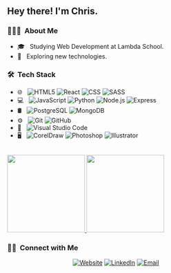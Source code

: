 <!-- <img src=""> -->

<h2> Hey there! I'm Chris.</h2>

<h3> 👨🏻‍💻 &nbsp;About Me </h3>

- 🎓 &nbsp; Studying Web Development at Lambda School.
- 🤔 &nbsp; Exploring new technologies.
  <!-- - 💼 &nbsp; Working as a Business Development Associate at VirtuBox InfoTech Private Limited. -->
  <!-- - 🌱 &nbsp; Learning more about Cloud Architecture, Systems Design and Artificial Intelligence. -->
  <!-- - ✍️ &nbsp; Pursuing Graphic Design and Blog Writing as hobbies/side hustles. -->

<h3> 🛠 &nbsp;Tech Stack</h3>

- 🌐 &nbsp;
  ![HTML5](https://img.shields.io/badge/-HTML5-333333?style=plastic&logo=HTML5)
  <!-- ![Bootstrap](https://img.shields.io/badge/-Bootstrap-333333?style=plastic&logo=bootstrap&logoColor=563D7C) -->
  ![React](https://img.shields.io/badge/-React-333333?style=plastic&logo=react)
  ![CSS](https://img.shields.io/badge/-CSS-333333?style=plastic&logo=CSS3&logoColor=1572B6)
  ![SASS](https://img.shields.io/badge/-SASS-333333?style=plastic&logo=sass&logoColor=1572B6)
- 💻 &nbsp;
  ![JavaScript](https://img.shields.io/badge/-JavaScript-333333?style=plastic&logo=javascript)
  ![Python](https://img.shields.io/badge/-Python-333333?style=plastic&logo=python)
  ![Node.js](https://img.shields.io/badge/-Node.js-333333?style=plastic&logo=node.js)
  ![Express](https://img.shields.io/badge/-Express-333333?style=plastic&logo=express)
- 🛢 &nbsp;
  ![PostgreSQL](https://img.shields.io/badge/-PostgreSQL-333333?style=plastic&logo=PostgreSQL)
  ![MongoDB](https://img.shields.io/badge/-MongoDB-333333?style=plastic&logo=mongodb)
- ⚙️ &nbsp;
  ![Git](https://img.shields.io/badge/-Git-333333?style=plastic&logo=git)
  ![GitHub](https://img.shields.io/badge/-GitHub-333333?style=plastic&logo=github)
  <!-- ![Markdown](https://img.shields.io/badge/-Markdown-333333?style=plastic&logo=markdown) -->
- 🔧 &nbsp;
  ![Visual Studio Code](https://img.shields.io/badge/-Visual%20Studio%20Code-333333?style=plastic&logo=visual-studio-code&logoColor=007ACC)
  <!-- ![RStudio](https://img.shields.io/badge/-RStudio-333333?style=plastic&logo=rstudio) -->
  <!-- ![Eclipse](https://img.shields.io/badge/-Eclipse-333333?style=plastic&logo=eclipse-ide&logoColor=2C2255) -->
- 🖥 &nbsp;
  ![CorelDraw](https://img.shields.io/badge/-CorelDraw-333333?style=plastic&logo=coreldraw)
  ![Photoshop](https://img.shields.io/badge/-Photoshop-333333?style=plastic&logo=adobe-photoshop)
  ![Illustrator](https://img.shields.io/badge/-Illustrator-333333?style=plastic&logo=adobe-illustrator)
  <!-- ![InDesign](https://img.shields.io/badge/-InDesign-333333?style=plastic&logo=adobe-indesign) -->

<br/>

<a href="https://github.com/fullstackcaveman">
  <img height="180em" src="https://github-readme-stats.vercel.app/api?username=fullstackcaveman&theme=buefy&show_icons=true" />
  <img height="180em" src="https://github-readme-stats.vercel.app/api/top-langs/?username=fullstackcaveman&theme=buefy&layout=compact" />
</a>

<br/>

<h3> 🤝🏻 &nbsp;Connect with Me </h3>

<p align="center">
<a href="https://www.fullstackcaveman.com/"><img alt="Website" src="https://img.shields.io/badge/Website-www.fullstackcaveman.com-blue?style=plastic-square&logo=google-chrome"></a>
<a href="https://www.linkedin.com/in/fullstackcaveman/"><img alt="LinkedIn" src="https://img.shields.io/badge/LinkedIn-fullstackcaveman-blue?style=plastic-square&logo=linkedin"></a>
<!-- <a href="https://www.instagram.com/adityavs_/"><img alt="Instagram" src="https://img.shields.io/badge/Instagram-adityavs__-blue?style=plastic-square&logo=instagram"></a> -->
<a href="mailto:chris@fullstackcaveman.com"><img alt="Email" src="https://img.shields.io/badge/Email-chris@fullstackcaveman.com-blue?style=plastic-square&logo=email"></a>
</p>

<!-- ⭐️ From [fullstackcaveman](https://github.com/fullstackcaveman) -->
